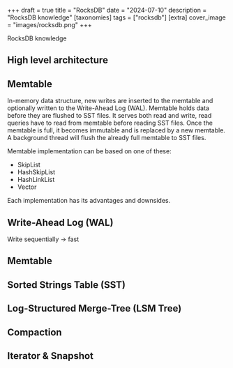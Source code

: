 +++
draft = true
title = "RocksDB"
date = "2024-07-10"
description = "RocksDB knowledge"
[taxonomies]
tags = ["rocksdb"]
[extra]
cover_image = "images/rocksdb.png"
+++

RocksDB knowledge

## High level architecture

## Memtable

In-memory data structure, new writes are inserted to the memtable and optionally written to the Write-Ahead Log (WAL).
Memtable holds data before they are flushed to SST files.
It serves both read and write, read queries have to read from memtable before reading SST files.
Once the memtable is full, it becomes immutable and is replaced by a new memtable.
A background thread will flush the already full memtable to SST files.

Memtable implementation can be based on one of these:
- SkipList
- HashSkipList
- HashLinkList
- Vector

Each implementation has its advantages and downsides.

## Write-Ahead Log (WAL)

Write sequentially -> fast

## Memtable

## Sorted Strings Table (SST)

## Log-Structured Merge-Tree (LSM Tree)

## Compaction

## Iterator & Snapshot
